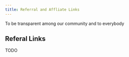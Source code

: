 ```yaml
---
title: Referral and Affliate Links
---
```


To be transparent among our community and to everybody

## Referal Links

TODO
